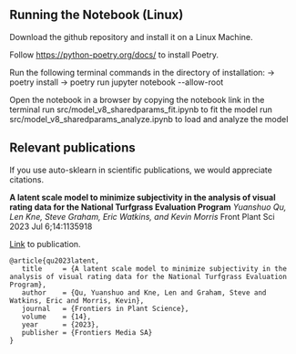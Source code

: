 ## Running the Notebook (Linux)

Download the github repository and install it on a Linux Machine.

Follow https://python-poetry.org/docs/ to install Poetry.

Run the following terminal commands in the directory of installation:
  -> poetry install
  -> poetry run jupyter notebook --allow-root

Open the notebook in a browser by copying the notebook link in the terminal
run src/model_v8_sharedparams_fit.ipynb to fit the model
run src/model_v8_sharedparams_analyze.ipynb to load and analyze the model

## Relevant publications

If you use auto-sklearn in scientific publications, we would appreciate citations.

**A latent scale model to minimize subjectivity in the analysis of visual rating data for the National Turfgrass Evaluation Program**
*Yuanshuo Qu, Len Kne, Steve Graham, Eric Watkins, and Kevin Morris*
Front Plant Sci 2023 Jul 6;14:1135918

[Link](https://www.frontiersin.org/articles/10.3389/fpls.2023.1135918/full) to publication.
```
@article{qu2023latent,
   title     = {A latent scale model to minimize subjectivity in the analysis of visual rating data for the National Turfgrass Evaluation Program},
   author    = {Qu, Yuanshuo and Kne, Len and Graham, Steve and Watkins, Eric and Morris, Kevin},
   journal   = {Frontiers in Plant Science},
   volume    = {14},
   year      = {2023},
   publisher = {Frontiers Media SA}
}
```
